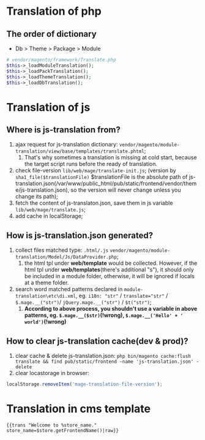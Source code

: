 # Translation of php
## The order of dictionary
- Db > Theme > Package > Module
```php
# vendor/magento/framework/Translate.php
$this->_loadModuleTranslation();
$this->_loadPackTranslation();
$this->_loadThemeTranslation();
$this->_loadDbTranslation();
```


# Translation of js

## Where is js-translation from?
1. ajax request for js-translation dictionary: `vendor/magento/module-translation/view/base/templates/translate.phtml`;
    1. That's why sometimes a translation is missing at cold start, because the target script runs before the ready of translation.
2. check file-version `lib/web/mage/translate-init.js`; (version by `sha1_file($translationFile)` $translationFile is the absolute path of js-translation.json(/var/www/public_html/pub/static/frontend/vendor/theme/js-translation.json), so the version will never change unless you change its path);
3. fetch the content of js-translaton.json, save them in js variable `lib/web/mage/translate.js`;
4. add cache in localStorage;

## How is js-translation.json generated?
1. collect files matched type: `.html/.js` `vendor/magento/module-translation/Model/Js/DataProvider.php`;
    1. the html tpl under **web/template** would be collected. However, if the html tpl under **web/templates**(there's additional "s"), it should only be included in a module folder, otherwise, it will be ignored if locals at a theme folder. 
2. search word matched patterns declared in `module-translation\etc\di.xml`, eg. `i18n: "str"` / `translate="str"` / `$.mage.__("str")`/ `jQuery.mage.__("str")` / `$t("str")`;
    1. **According to above process, you shouldn't use a variable in above patterns, eg. `$.mage.__($str)`(!wrong), `$.mage.__('Hello' + ' world')`(!wrong)**


## How to clear js-translation cache(dev & prod)?
1. clear cache & delete js-translation.json: `php bin/magento cache:flush translate && find pub/static/frontend -name 'js-translation.json' -delete`
2. clear locastorage in browser: 
```js
localStorage.removeItem('mage-translation-file-version');
```


# Translation in cms template
```
{{trans "Welcome to %store_name." store_name=$store.getFrontendName()|raw}}
```
